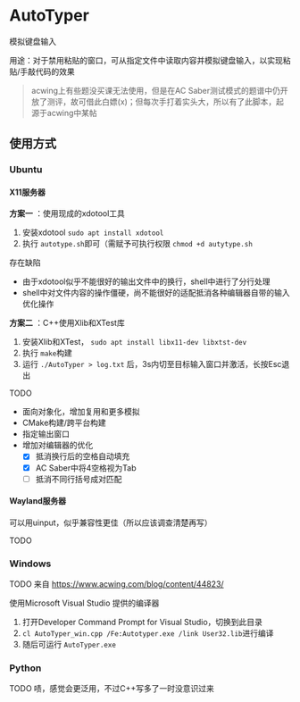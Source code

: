 # AutoTyper

模拟键盘输入

用途：对于禁用粘贴的窗口，可从指定文件中读取内容并模拟键盘输入，以实现粘贴/手敲代码的效果

> acwing上有些题没买课无法使用，但是在AC Saber测试模式的题谱中仍开放了测评，故可借此白嫖(x)；但每次手打着实头大，所以有了此脚本，起源于acwing中某帖

## 使用方式

### Ubuntu

#### X11服务器

**方案一** ：使用现成的xdotool工具

1. 安装xdotool `sudo apt install xdotool`
2. 执行 `autotype.sh`即可（需赋予可执行权限 `chmod +d autytype.sh`

存在缺陷

- 由于xdotool似乎不能很好的输出文件中的换行，shell中进行了分行处理
- shell中对文件内容的操作僵硬，尚不能很好的适配抵消各种编辑器自带的输入优化操作

**方案二** ：C++使用Xlib和XTest库

1. 安装Xlib和XTest， `sudo apt install libx11-dev libxtst-dev`
2. 执行 `make`构建
3. 运行 `./AutoTyper > log.txt` 后，3s内切至目标输入窗口并激活，长按Esc退出

TODO

- 面向对象化，增加复用和更多模拟
- CMake构建/跨平台构建
- 指定输出窗口
- 增加对编辑器的优化
  - [X] 抵消换行后的空格自动填充
  - [X] AC Saber中将4空格视为Tab
  - [ ] 抵消不同行括号成对匹配

#### Wayland服务器

可以用uinput，似乎兼容性更佳（所以应该调查清楚再写）

TODO

### Windows

TODO
来自 https://www.acwing.com/blog/content/44823/ 

使用Microsoft Visual Studio 提供的编译器

1. 打开Developer Command Prompt for Visual Studio，切换到此目录
2. `cl AutoTyper_win.cpp /Fe:Autotyper.exe /link User32.lib`进行编译
3. 随后可运行 `AutoTyper.exe` 

### Python

TODO
啧，感觉会更泛用，不过C++写多了一时没意识过来
